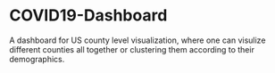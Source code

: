 # COVID19-Dashboard
A dashboard for US county level visualization, where one can visulize different counties all together or clustering them according to their demographics.
